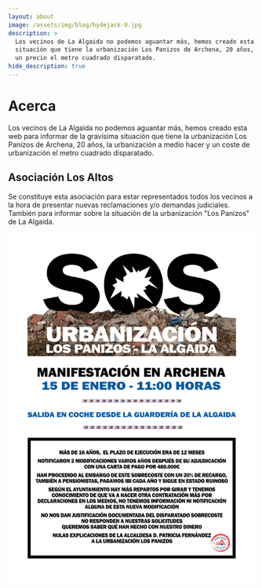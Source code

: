 ```yaml
---
layout: about
image: /assets/img/blog/hydejack-9.jpg
description: >
  Los vecinos de La Algaida no podemos aguantar más, hemos creado esta web para informar de la gravísima
  situación que tiene la urbanización Los Panizos de Archena, 20 años, la urbanización a medio hacer y 
  un precio el metro cuadrado disparatado.
hide_description: true
---
```


# Acerca

Los vecinos de La Algaida no podemos aguantar más, hemos creado esta web para informar de la gravísima
situación que tiene la urbanización Los Panizos de Archena, 20 años, la urbanización a medio hacer y 
un coste de urbanización el metro cuadrado disparatado.

## Asociación Los Altos

Se constituye esta asociación para estar representados todos los vecinos a la hora de presentar nuevas reclamaciones y/o
demandas judiciales. También para informar sobre la situación de la urbanización "Los Panizos" de La Algaida.

![Manifestación](/assets/img/sos.jpg)
